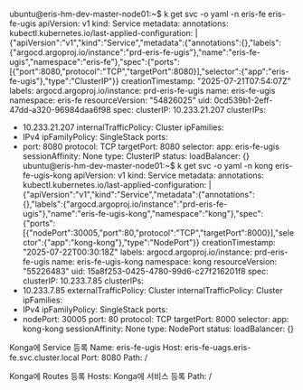 
ubuntu@eris-hm-dev-master-node01:~$ k get svc -o yaml -n eris-fe eris-fe-ugis
apiVersion: v1
kind: Service
metadata:
  annotations:
    kubectl.kubernetes.io/last-applied-configuration: |
      {"apiVersion":"v1","kind":"Service","metadata":{"annotations":{},"labels":{"argocd.argoproj.io/instance":"prd-eris-fe-ugis"},"name":"eris-fe-ugis","namespace":"eris-fe"},"spec":{"ports":[{"port":8080,"protocol":"TCP","targetPort":8080}],"selector":{"app":"eris-fe-ugis"},"type":"ClusterIP"}}
  creationTimestamp: "2025-07-21T07:54:07Z"
  labels:
    argocd.argoproj.io/instance: prd-eris-fe-ugis
  name: eris-fe-ugis
  namespace: eris-fe
  resourceVersion: "54826025"
  uid: 0cd539b1-2eff-47dd-a320-96984daa6f98
spec:
  clusterIP: 10.233.21.207
  clusterIPs:
  - 10.233.21.207
  internalTrafficPolicy: Cluster
  ipFamilies:
  - IPv4
  ipFamilyPolicy: SingleStack
  ports:
  - port: 8080
    protocol: TCP
    targetPort: 8080
  selector:
    app: eris-fe-ugis
  sessionAffinity: None
  type: ClusterIP
status:
  loadBalancer: {}
ubuntu@eris-hm-dev-master-node01:~$ k get svc -o yaml -n kong eris-fe-ugis-kong
apiVersion: v1
kind: Service
metadata:
  annotations:
    kubectl.kubernetes.io/last-applied-configuration: |
      {"apiVersion":"v1","kind":"Service","metadata":{"annotations":{},"labels":{"argocd.argoproj.io/instance":"prd-eris-fe-ugis"},"name":"eris-fe-ugis-kong","namespace":"kong"},"spec":{"ports":[{"nodePort":30005,"port":80,"protocol":"TCP","targetPort":8000}],"selector":{"app":"kong-kong"},"type":"NodePort"}}
  creationTimestamp: "2025-07-22T00:30:18Z"
  labels:
    argocd.argoproj.io/instance: prd-eris-fe-ugis
  name: eris-fe-ugis-kong
  namespace: kong
  resourceVersion: "55226483"
  uid: 15a8f253-0425-4780-99d6-c27f216201f8
spec:
  clusterIP: 10.233.7.85
  clusterIPs:
  - 10.233.7.85
  externalTrafficPolicy: Cluster
  internalTrafficPolicy: Cluster
  ipFamilies:
  - IPv4
  ipFamilyPolicy: SingleStack
  ports:
  - nodePort: 30005
    port: 80
    protocol: TCP
    targetPort: 8000
  selector:
    app: kong-kong
  sessionAffinity: None
  type: NodePort
status:
  loadBalancer: {}


Konga에 Service 등록
Name: eris-fe-ugis
Host: eris-fe-uags.eris-fe.svc.cluster.local
Port: 8080
Path: /

Konga에 Routes 등록
Hosts: Konga에 서비스 등록
Path: /